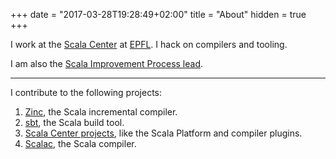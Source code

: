 +++
date = "2017-03-28T19:28:49+02:00"
title = "About"
hidden = true
+++

I work at the [Scala Center](https://scala.epfl.ch) at [EPFL](https://www.epfl.ch/). I hack on compilers and tooling.
  
I am also the [Scala Improvement Process lead](http://docs.scala-lang.org/sips/sip-submission.html).

***

I contribute to the following projects:
  
1. [Zinc](https://github.com/sbt/zinc), the Scala incremental compiler.
2. [sbt](https://github.com/sbt/sbt), the Scala build tool.
3. [Scala Center projects](https://github.com/scalacenter), like the Scala Platform and compiler plugins.
3. [Scalac](https://github.com/scala/scala), the Scala compiler.
